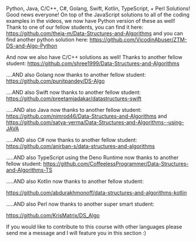 
Python, Java, C/C++, C#, Golang, Swift, Kotlin, TypeScript, + Perl Solutions!
Good news everyone! On top of the JavaScript solutions to all of the coding examples in the videos, we now have Python version of these as well! Thank to one of our fellow students, you can find it here: https://github.com/theja-m/Data-Structures-and-Algorithms and you can find another python solution here: https://github.com/VicodinAbuser/ZTM-DS-and-Algo-Python



And now we also have C/C++ solutions as well! Thanks to another fellow student: https://github.com/shree1999/Data-Structures-and-Algorithms



....AND also Golang now thanks to another fellow student: https://github.com/punitpandey/DS-Algo





....AND also Swift now thanks to another fellow student: https://github.com/preetamjadakar/datastructures-swift



.....AND also Java now thanks to another fellow student: https://github.com/nimrod46/Data-Structures-and-Algorithms and https://github.com/satya-verma/Data-Structures-and-Algorithms--using-JAVA



.....AND also C# now thanks to another fellow student: https://github.com/anirban-s/data-structures-and-algorithms



.....AND also TypeScript using the Deno Runtime now thanks to another fellow student: https://github.com/CoffeelessProgrammer/Data-Structures-and-Algorithms-TS



.....AND also Kotlin now thanks to another fellow student:

https://github.com/abdurakhmonoff/data-structures-and-algorithms-kotlin



.....AND also Perl now thanks to another super smart student:

https://github.com/KrisMatrix/DS_Algo



If you would like to contribute to this course with other languages please send me a message and I will feature you in this section :)